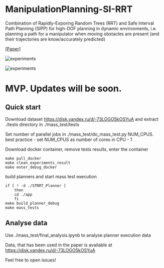 

# ManipulationPlanning-SI-RRT
Combination of Rapidly-Exporing Random Trees (RRT) and Safe Interval Path Planning (SIPP)  for high-DOF planning in dynamic environments, i.e. planning a path for a manipulator when moving obstacles are present (and their trajectories are know/accurately predicted) 

[[Paper](https://arxiv.org/abs/2412.19567)]

![experiments](<supplementary material/output1.gif>)

![experiments](<supplementary material/output.gif>)

# MVP. Updates will be soon.

## Quick start

Download dataset https://disk.yandex.ru/d/-73LOGO5kOSYuA and extract ./tests directory in ./mass_test/tests 

Set number of parallel jobs in ./mass_test/do_mass_test.py NUM_CPUS. best practice - set NUM_CPUS as number of cores in CPU - 1

Download docker container, remove tests results, enter the container

```
make pull_docker
make clean_experiments_result
make enter_debug_docker
```


build planners and start mass test execution

```
if [ ! -d ./STRRT_Planner ]
    then
    cd ./app
    fi
make build_planner_debug
make mass_tests
 ```

## Analyse data

Use ./mass_test/final_analysis.ipynb to analyse planner execution data

Data, that has been used in the paper is available at https://disk.yandex.ru/d/-73LOGO5kOSYuA

Feel free to open issues!